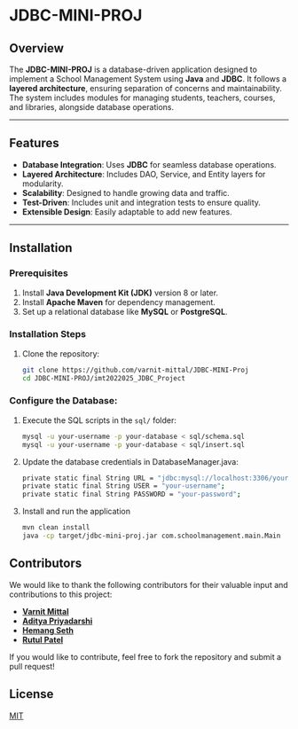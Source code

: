 # JDBC-MINI-PROJ

## Overview
The **JDBC-MINI-PROJ** is a database-driven application designed to implement a School Management System using **Java** and **JDBC**. It follows a **layered architecture**, ensuring separation of concerns and maintainability. The system includes modules for managing students, teachers, courses, and libraries, alongside database operations.

---

## Features
- **Database Integration**: Uses **JDBC** for seamless database operations.
- **Layered Architecture**: Includes DAO, Service, and Entity layers for modularity.
- **Scalability**: Designed to handle growing data and traffic.
- **Test-Driven**: Includes unit and integration tests to ensure quality.
- **Extensible Design**: Easily adaptable to add new features.

---

## Installation

### Prerequisites
1. Install **Java Development Kit (JDK)** version 8 or later.
2. Install **Apache Maven** for dependency management.
3. Set up a relational database like **MySQL** or **PostgreSQL**.

### Installation Steps
1. Clone the repository:
   ```bash
   git clone https://github.com/varnit-mittal/JDBC-MINI-Proj
   cd JDBC-MINI-PROJ/imt2022025_JDBC_Project
    ```
### Configure the Database:

1. Execute the SQL scripts in the `sql/` folder:
   ```bash
   mysql -u your-username -p your-database < sql/schema.sql
   mysql -u your-username -p your-database < sql/insert.sql
   ```
2. Update the database credentials in DatabaseManager.java:
   ```bash
   private static final String URL = "jdbc:mysql://localhost:3306/your-database";
   private static final String USER = "your-username";
   private static final String PASSWORD = "your-password";
   ```
3. Install and run the application
   ```bash
   mvn clean install
   java -cp target/jdbc-mini-proj.jar com.schoolmanagement.main.Main
   ```

## Contributors

We would like to thank the following contributors for their valuable input and contributions to this project:

- **[Varnit Mittal](https://github.com/varnit-mittal)** 
- **[Aditya Priyadarshi](https://github.com/ap5967ap)** 
- **[Hemang Seth](https://github.com/Hemang-2004)** 
- **[Rutul Patel](https://github.com/RutulPatel007)** 


If you would like to contribute, feel free to fork the repository and submit a pull request!






   
## License

[MIT](https://github.com/varnit-mittal/JDBC-MINI-Proj/blob/main/LICENSE)
